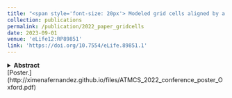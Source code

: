 ```yaml
---
title: "<span style='font-size: 20px'> Modeled grid cells aligned by a flexible attractor."
collection: publications
permalink: /publication/2022_paper_gridcells
date: 2023-09-01
venue: 'eLife12:RP89851'
link: 'https://doi.org/10.7554/eLife.89851.1'
---
```

<details>
<summary><strong>Abstract</strong></summary>
<p style="font-size:11pt;">
(with S. Benas and E. Kropff) <span style="font-size:11pt; font-style:italic"> 
Grid cells are a key component of the neural system for mapping the position of an individual within a physical environment.
These entorhinal neurons fire in a characteristic hexagonal pattern of locations, and are organized in modules that collectively form a population code for the animal’s allocentric position.
Whereas the population activity of grid cells in the same module lies in a toroidal manifold, the connectivity pattern of grid cells in the brain is still unknown. It is conjectured that the neural network of grid cells has also a toroidal architecture, inherited by the geometry of the attractor. In this work, we give a negative answer to this question for modeled grid cells. 
</span>
</p>
</details>
[Poster.](http://ximenafernandez.github.io/files/ATMCS_2022_conference_poster_Oxford.pdf)
